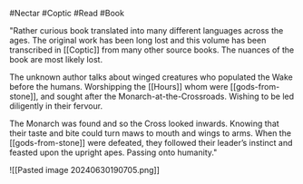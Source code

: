 #Nectar #Coptic #Read #Book 

"Rather curious book translated into many different languages across the ages. The original work has been long lost and this volume has been transcribed in [[Coptic]] from many other source books. The nuances of the book are most likely lost.

The unknown author talks about winged creatures who populated the Wake before the humans. Worshipping the [[Hours]] whom were [[gods-from-stone]], and sought after the Monarch-at-the-Crossroads. Wishing to be led diligently in their fervour.

The Monarch was found and so the Cross looked inwards. Knowing that their taste and bite could turn maws to mouth and wings to arms. When the [[gods-from-stone]] were defeated, they followed their leader’s instinct and feasted upon the upright apes. Passing onto humanity."

![[Pasted image 20240630190705.png]]